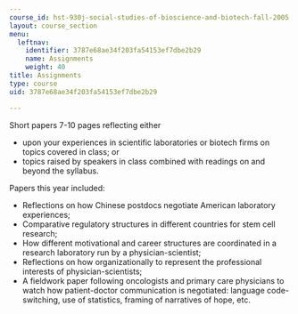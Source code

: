 ```yaml
---
course_id: hst-930j-social-studies-of-bioscience-and-biotech-fall-2005
layout: course_section
menu:
  leftnav:
    identifier: 3787e68ae34f203fa54153ef7dbe2b29
    name: Assignments
    weight: 40
title: Assignments
type: course
uid: 3787e68ae34f203fa54153ef7dbe2b29

---
```


Short papers 7-10 pages reflecting either

*   upon your experiences in scientific laboratories or biotech firms on topics covered in class; or
*   topics raised by speakers in class combined with readings on and beyond the syllabus.

Papers this year included:

*   Reflections on how Chinese postdocs negotiate American laboratory experiences;
*   Comparative regulatory structures in different countries for stem cell research;
*   How different motivational and career structures are coordinated in a research laboratory run by a physician-scientist;
*   Reflections on how organizationally to represent the professional interests of physician-scientists;
*   A fieldwork paper following oncologists and primary care physicians to watch how patient-doctor communication is negotiated: language code-switching, use of statistics, framing of narratives of hope, etc.